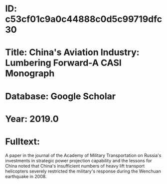 # ID: c53cf01c9a0c44888c0d5c99719dfc30
# Title: China's Aviation Industry: Lumbering Forward-A CASI Monograph
# Database: Google Scholar
# Year: 2019.0
# Fulltext:
A paper in the journal of the Academy of Military Transportation on Russia's investments in strategic power projection capability and the lessons for China noted that China's insufficient numbers of heavy lift transport helicopters severely restricted the military's response during the Wenchuan earthquake in 2008.